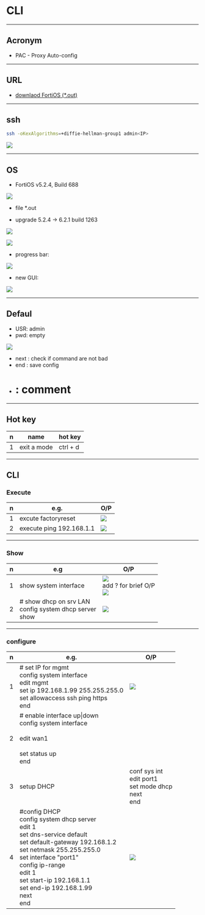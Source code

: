 # CLI

---

## Acronym
* PAC - Proxy Auto-config

---

## URL
* [downlaod FortiOS (*.out)](https://it-help.tips/en/fortigate-firmware-download/)

---

## ssh
````sh
ssh -oKexAlgorithms=+diffie-hellman-group1 admin<IP>
````

[<img src="https://i.imgur.com/gQRhzxZ.png">](https://i.imgur.com/gQRhzxZ.png)

---

## OS
* FortiOS v5.2.4, Build 688

[<img src="https://i.imgur.com/QSRhEwk.png">](https://i.imgur.com/QSRhEwk.png)

* file *.out

* upgrade 5.2.4 -> 6.2.1 build 1263

[<img src="https://i.imgur.com/RfN8brQ.png">](https://i.imgur.com/RfN8brQ.png)

[<img src="https://i.imgur.com/O1S9JPg.png">](https://i.imgur.com/O1S9JPg.png)

* progress bar:

[<img src="https://i.imgur.com/sOq65Qd.png">](https://i.imgur.com/sOq65Qd.png)

* new GUI:

[<img src="https://i.imgur.com/jjTvLFJ.png">](https://i.imgur.com/jjTvLFJ.png)

---

## Defaul
* USR: admin
* pwd: empty

[<img src="https://i.imgur.com/vM4LF6z.png">](https://i.imgur.com/vM4LF6z.png)

* next : check if command are not bad
* end : save config
* # : comment

---

## Hot key
|n|name|hot key|
|-|----|-------|
|1|exit a mode|ctrl + d|

---

## CLI
### Execute
|n|e.g.|O/P|
|-|----|---|
|1|excute factoryreset|[<img src="https://i.imgur.com/TEcQgIP.png">](https://i.imgur.com/TEcQgIP.png)|
|2|execute ping 192.168.1.1|[<img src="https://i.imgur.com/mG2iPJB.png">](https://i.imgur.com/mG2iPJB.png)|


---

### Show
|n|e.g|O/P|
|-|---|---|
|1|show system interface|[<img src="https://i.imgur.com/qzy1zwu.png">](https://i.imgur.com/qzy1zwu.png) <br/> add ? for brief O/P <br/> [<img src="https://i.imgur.com/HsIb6d8.png">](https://i.imgur.com/HsIb6d8.png)|
|2|# show dhcp on srv LAN <br/> config system dhcp server <br/> show|[<img src="https://i.imgur.com/b4e7yvd.png">](https://i.imgur.com/b4e7yvd.png)|

---

### configure
|n|e.g.|O/P|
|-|----|---|
|1|# set IP for mgmt <br/>config system interface <br/>edit mgmt <br/> set ip 192.168.1.99 255.255.255.0 <br/> set allowaccess ssh ping https<br/> end|[<img src="https://i.imgur.com/rR3VZBw.png">](https://i.imgur.com/rR3VZBw.png)|
|2|# enable interface up\|down <br/> config system interface <br/><br/> edit wan1 <br/><br/> set status up <br/> end ||
|3|setup DHCP|conf sys int <br/> edit port1 <br/> set mode dhcp <br/> next <br/> end |[<img src="https://i.imgur.com/ZAzFkWp.png">](https://i.imgur.com/ZAzFkWp.png)|
|4| #config DHCP <br/> config system dhcp server <br/> edit 1 <br/> set dns-service default <br/> set default-gateway 192.168.1.2 <br/> set netmask 255.255.255.0 <br/> set interface "port1" <br/> config ip-range <br/> edit 1 <br/> set start-ip 192.168.1.1 <br/> set end-ip 192.168.1.99 <br/> next <br/> end |[<img src="https://i.imgur.com/gG5i2jf.png">](https://i.imgur.com/gG5i2jf.png)|
